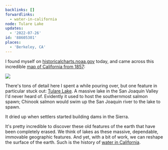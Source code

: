 ```yaml
---
backlinks: []
forwardlinks:
  - water-in-california
node: Tulare Lake
updates:
  - '2022-07-26'
id: '88605301'
places:
  - 'Berkeley, CA'
---
```

I found myself on [historicalcharts.noaa.gov](https://historicalcharts.noaa.gov) today, and came across this incredible [map of California from 1857](https://www.historicalcharts.noaa.gov/image.php?filename=Sen11-09-1857):

 ![](images/88605301/evGWVXbXkX.webp "")

There's tons of detail here I spent a while pouring over, but one feature in particular stuck out: [Tulare Lake](https://en.wikipedia.org/wiki/Tulare_Lake). A massive lake in the San Joaquin Valley I'd never heard of. Evidently it used to host the southernmost salmon spawn; Chinook salmon would swim up the San Joaquin river to the lake to spawn. 

It dried up when settlers started building dams in the Sierra. 

It's pretty incredible to discover these old features of the earth that have been completely erased. We think of lakes as these massive, dependable, immovable geographic features. And yet, with a bit of work, we can reshape the surface of the earth. Such is the history of [water in California](water-in-california.md). 
